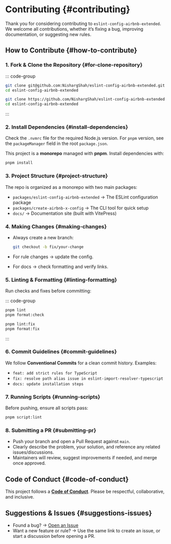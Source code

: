 # Contributing {#contributing}

Thank you for considering contributing to `eslint-config-airbnb-extended`. We welcome all contributions, whether it’s fixing a bug, improving documentation, or suggesting new rules.

## How to Contribute {#how-to-contribute}

### 1. Fork & Clone the Repository {#for-clone-repository}

::: code-group

```sh [SSH]
git clone git@github.com:NishargShah/eslint-config-airbnb-extended.git
cd eslint-config-airbnb-extended
```

```sh [HTTPS]
git clone https://github.com/NishargShah/eslint-config-airbnb-extended.git
cd eslint-config-airbnb-extended
```

:::

### 2. Install Dependencies {#install-dependencies}

Check the `.nvmrc` file for the required Node.js version. For `pnpm` version, see the `packageManager` field in the root `package.json`.

This project is a **monorepo** managed with **pnpm**. Install dependencies with:

```bash
pnpm install
```

### 3. Project Structure {#project-structure}

The repo is organized as a monorepo with two main packages:

* `packages/eslint-config-airbnb-extended` → The ESLint configuration package
* `packages/create-airbnb-x-config` → The CLI tool for quick setup
* `docs/` → Documentation site (built with VitePress)

### 4. Making Changes {#making-changes}

* Always create a new branch:

  ```bash
  git checkout -b fix/your-change
  ```
* For rule changes → update the config.
* For docs → check formatting and verify links.

### 5. Linting & Formatting {#linting-formatting}

Run checks and fixes before committing:

::: code-group

```bash [Check]
pnpm lint
pnpm format:check
```

```bash [Fix]
pnpm lint:fix
pnpm format:fix
```

:::

### 6. Commit Guidelines {#commit-guidelines}

We follow **Conventional Commits** for a clean commit history. Examples:

* `feat: add strict rules for TypeScript`
* `fix: resolve path alias issue in eslint-import-resolver-typescript`
* `docs: update installation steps`

### 7. Running Scripts {#running-scripts}

Before pushing, ensure all scripts pass:

```bash
pnpm script:lint
```

### 8. Submitting a PR {#submitting-pr}

* Push your branch and open a Pull Request against `main`.
* Clearly describe the problem, your solution, and reference any related issues/discussions.
* Maintainers will review, suggest improvements if needed, and merge once approved.

## Code of Conduct {#code-of-conduct}

This project follows a [**Code of Conduct**](https://github.com/NishargShah/eslint-config-airbnb-extended/blob/master/CODE_OF_CONDUCT.md). Please be respectful, collaborative, and inclusive.

## Suggestions & Issues {#suggestions-issues}

* Found a bug? → [Open an Issue](https://github.com/NishargShah/eslint-config-airbnb-extended/issues/new/choose)
* Want a new feature or rule? → Use the same link to create an issue, or start a discussion before opening a PR.

